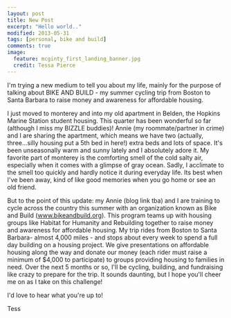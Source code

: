 ```yaml
---
layout: post
title: New Post
excerpt: "Hello world.."
modified: 2013-05-31
tags: [personal, bike and build]
comments: true
image:
  feature: mcginty_first_landing_banner.jpg 
  credit: Tessa Pierce
---
```


I'm trying a new medium to tell you about my life, mainly for the purpose of talking about BIKE AND BUILD - my summer cycling trip from Boston to Santa Barbara to raise money and awareness for affordable housing.

 
  
  I just moved to monterey and into my old apartment in Belden, the Hopkins Marine Station student housing. This quarter has been wonderful so far (although I miss my BIZZLE buddies)! Annie (my roommate/partner in crime) and I are sharing the apartment, which means we have two (actually, three...silly housing put a 5th bed in here!) extra beds and lots of space. It's been unseasonally warm and sunny lately and I absolutely adore it. My favorite part of monterey is the comforting smell of the cold salty air, especially when it comes
  with a glimpse of gray ocean. Sadly, I acclimate to the smell too quickly and hardly notice it during everyday life. Its best when I've been away, kind of like good memories when you go home or see an old friend. 
   
   But to the point of this update: my Annie (blog link tba) and I are training to cycle across the country this summer with an organization known as Bike and Build (www.bikeandbuild.org). This program teams up with housing groups like Habitat for Humanity and Rebuilding together to raise money and awareness for affordable housing. My trip rides from Boston to Santa Barbara- almost 4,000 miles - and stops about every week to spend a full day building on a housing project. We give presentations on affordable
   housing along the way and donate our money (each rider must raise a minimum of $4,000 to participate) to groups providing housing to families in need. Over the next 5 months or so, I'll be cycling, building, and fundraising like crazy to prepare for the trip. It sounds daunting, but I hope you'll cheer me on as I take on this challenge!
    
    
I'd love to hear what you're up to!
     
      
Tess

